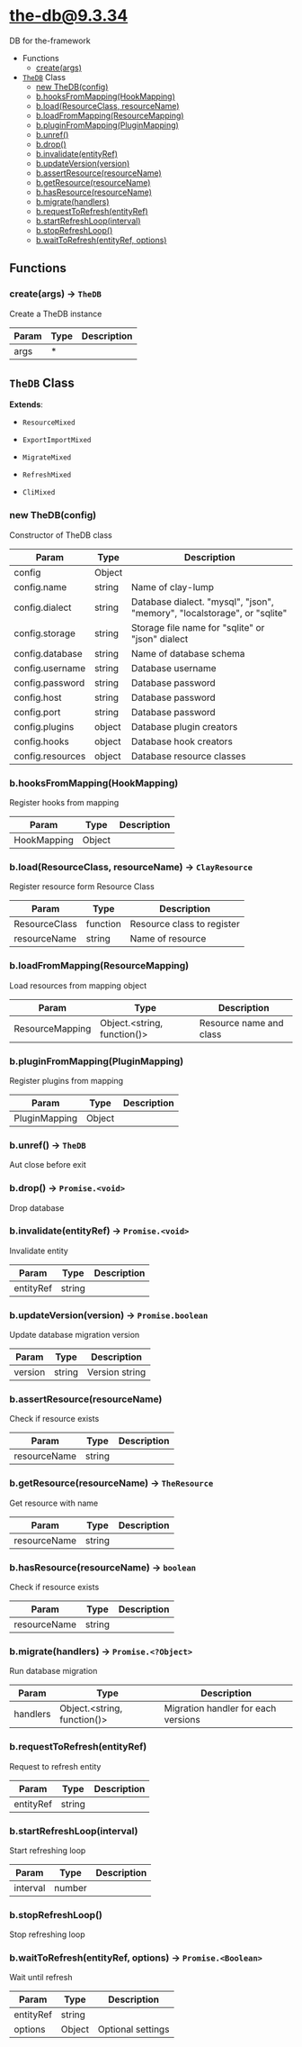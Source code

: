 <!-- // Code generated by coz. DO NOT EDIT. -->
# the-db@9.3.34

DB for the-framework

+ Functions
  + [create(args)](#the-db-function-create)
+ [`TheDB`](#the-db-classes) Class
  + [new TheDB(config)](#the-db-classes-the-d-b-constructor)
  + [b.hooksFromMapping(HookMapping)](#the-db-classes-the-d-b-hooksFromMapping)
  + [b.load(ResourceClass, resourceName)](#the-db-classes-the-d-b-load)
  + [b.loadFromMapping(ResourceMapping)](#the-db-classes-the-d-b-loadFromMapping)
  + [b.pluginFromMapping(PluginMapping)](#the-db-classes-the-d-b-pluginFromMapping)
  + [b.unref()](#the-db-classes-the-d-b-unref)
  + [b.drop()](#the-db-classes-the-d-b-drop)
  + [b.invalidate(entityRef)](#the-db-classes-the-d-b-invalidate)
  + [b.updateVersion(version)](#the-db-classes-the-d-b-updateVersion)
  + [b.assertResource(resourceName)](#the-db-classes-the-d-b-assertResource)
  + [b.getResource(resourceName)](#the-db-classes-the-d-b-getResource)
  + [b.hasResource(resourceName)](#the-db-classes-the-d-b-hasResource)
  + [b.migrate(handlers)](#the-db-classes-the-d-b-migrate)
  + [b.requestToRefresh(entityRef)](#the-db-classes-the-d-b-requestToRefresh)
  + [b.startRefreshLoop(interval)](#the-db-classes-the-d-b-startRefreshLoop)
  + [b.stopRefreshLoop()](#the-db-classes-the-d-b-stopRefreshLoop)
  + [b.waitToRefresh(entityRef, options)](#the-db-classes-the-d-b-waitToRefresh)

## Functions

<a class='md-heading-link' name="the-db-function-create" ></a>

### create(args) -> `TheDB`

Create a TheDB instance

| Param | Type | Description |
| ----- | --- | -------- |
| args | * |  |



<a class='md-heading-link' name="the-db-classes"></a>

## `TheDB` Class



**Extends**: 

+ `ResourceMixed`


+ `ExportImportMixed`


+ `MigrateMixed`


+ `RefreshMixed`


+ `CliMixed`



<a class='md-heading-link' name="the-db-classes-the-d-b-constructor" ></a>

### new TheDB(config)

Constructor of TheDB class

| Param | Type | Description |
| ----- | --- | -------- |
| config | Object |  |
| config.name | string | Name of clay-lump |
| config.dialect | string | Database dialect. "mysql", "json", "memory", "localstorage", or "sqlite" |
| config.storage | string | Storage file name for "sqlite" or "json" dialect |
| config.database | string | Name of database schema |
| config.username | string | Database username |
| config.password | string | Database password |
| config.host | string | Database password |
| config.port | string | Database password |
| config.plugins | object | Database plugin creators |
| config.hooks | object | Database hook creators |
| config.resources | object | Database resource classes |


<a class='md-heading-link' name="the-db-classes-the-d-b-hooksFromMapping" ></a>

### b.hooksFromMapping(HookMapping)

Register hooks from mapping

| Param | Type | Description |
| ----- | --- | -------- |
| HookMapping | Object |  |


<a class='md-heading-link' name="the-db-classes-the-d-b-load" ></a>

### b.load(ResourceClass, resourceName) -> `ClayResource`

Register resource form Resource Class

| Param | Type | Description |
| ----- | --- | -------- |
| ResourceClass | function | Resource class to register |
| resourceName | string | Name of resource |


<a class='md-heading-link' name="the-db-classes-the-d-b-loadFromMapping" ></a>

### b.loadFromMapping(ResourceMapping)

Load resources from mapping object

| Param | Type | Description |
| ----- | --- | -------- |
| ResourceMapping | Object.&lt;string, function()&gt; | Resource name and class |


<a class='md-heading-link' name="the-db-classes-the-d-b-pluginFromMapping" ></a>

### b.pluginFromMapping(PluginMapping)

Register plugins from mapping

| Param | Type | Description |
| ----- | --- | -------- |
| PluginMapping | Object |  |


<a class='md-heading-link' name="the-db-classes-the-d-b-unref" ></a>

### b.unref() -> `TheDB`

Aut close before exit

<a class='md-heading-link' name="the-db-classes-the-d-b-drop" ></a>

### b.drop() -> `Promise.<void>`

Drop database

<a class='md-heading-link' name="the-db-classes-the-d-b-invalidate" ></a>

### b.invalidate(entityRef) -> `Promise.<void>`

Invalidate entity

| Param | Type | Description |
| ----- | --- | -------- |
| entityRef | string |  |


<a class='md-heading-link' name="the-db-classes-the-d-b-updateVersion" ></a>

### b.updateVersion(version) -> `Promise.boolean`

Update database migration version

| Param | Type | Description |
| ----- | --- | -------- |
| version | string | Version string |


<a class='md-heading-link' name="the-db-classes-the-d-b-assertResource" ></a>

### b.assertResource(resourceName)

Check if resource exists

| Param | Type | Description |
| ----- | --- | -------- |
| resourceName | string |  |


<a class='md-heading-link' name="the-db-classes-the-d-b-getResource" ></a>

### b.getResource(resourceName) -> `TheResource`

Get resource with name

| Param | Type | Description |
| ----- | --- | -------- |
| resourceName | string |  |


<a class='md-heading-link' name="the-db-classes-the-d-b-hasResource" ></a>

### b.hasResource(resourceName) -> `boolean`

Check if resource exists

| Param | Type | Description |
| ----- | --- | -------- |
| resourceName | string |  |


<a class='md-heading-link' name="the-db-classes-the-d-b-migrate" ></a>

### b.migrate(handlers) -> `Promise.<?Object>`

Run database migration

| Param | Type | Description |
| ----- | --- | -------- |
| handlers | Object.&lt;string, function()&gt; | Migration handler for each versions |


<a class='md-heading-link' name="the-db-classes-the-d-b-requestToRefresh" ></a>

### b.requestToRefresh(entityRef)

Request to refresh entity

| Param | Type | Description |
| ----- | --- | -------- |
| entityRef | string |  |


<a class='md-heading-link' name="the-db-classes-the-d-b-startRefreshLoop" ></a>

### b.startRefreshLoop(interval)

Start refreshing loop

| Param | Type | Description |
| ----- | --- | -------- |
| interval | number |  |


<a class='md-heading-link' name="the-db-classes-the-d-b-stopRefreshLoop" ></a>

### b.stopRefreshLoop()

Stop refreshing loop

<a class='md-heading-link' name="the-db-classes-the-d-b-waitToRefresh" ></a>

### b.waitToRefresh(entityRef, options) -> `Promise.<Boolean>`

Wait until refresh

| Param | Type | Description |
| ----- | --- | -------- |
| entityRef | string |  |
| options | Object | Optional settings |




